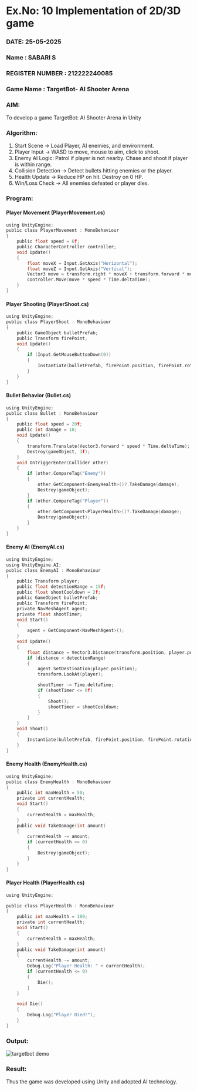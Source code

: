 # Ex.No: 10  Implementation of 2D/3D game 
### DATE: 25-05-2025
### Name : SABARI S
### REGISTER NUMBER : 212222240085
### Game Name : TargetBot- AI Shooter Arena
### AIM: 
To develop a game TargetBot: AI Shooter Arena in Unity 
### Algorithm:
1. Start Scene → Load Player, AI enemies, and environment.
2. Player Input → WASD to move, mouse to aim, click to shoot.
3. Enemy AI Logic:
      Patrol if player is not nearby.
      Chase and shoot if player is within range.
4. Collision Detection → Detect bullets hitting enemies or the player.
5. Health Update → Reduce HP on hit. Destroy on 0 HP.
6. Win/Loss Check → All enemies defeated or player dies. 
### Program:

#### Player Movement (PlayerMovement.cs)
```c
using UnityEngine;
public class PlayerMovement : MonoBehaviour
{
    public float speed = 6f;
    public CharacterController controller;
    void Update()
    {
        float moveX = Input.GetAxis("Horizontal");
        float moveZ = Input.GetAxis("Vertical");
        Vector3 move = transform.right * moveX + transform.forward * moveZ;
        controller.Move(move * speed * Time.deltaTime);
    }
}
```
#### Player Shooting (PlayerShoot.cs)
```c
using UnityEngine;
public class PlayerShoot : MonoBehaviour
{
    public GameObject bulletPrefab;
    public Transform firePoint;
    void Update()
    {
        if (Input.GetMouseButtonDown(0))
        {
            Instantiate(bulletPrefab, firePoint.position, firePoint.rotation);
        }
    }
}
```
#### Bullet Behavior (Bullet.cs)
```c
using UnityEngine;
public class Bullet : MonoBehaviour
{
    public float speed = 20f;
    public int damage = 10;
    void Update()
    {
        transform.Translate(Vector3.forward * speed * Time.deltaTime);
        Destroy(gameObject, 3f); 
    }
    void OnTriggerEnter(Collider other)
    {
        if (other.CompareTag("Enemy"))
        {
            other.GetComponent<EnemyHealth>()?.TakeDamage(damage);
            Destroy(gameObject);
        }
        if (other.CompareTag("Player"))
        {
            other.GetComponent<PlayerHealth>()?.TakeDamage(damage);
            Destroy(gameObject);
        }
    }
}
```
#### Enemy AI (EnemyAI.cs)
```c
using UnityEngine;
using UnityEngine.AI;
public class EnemyAI : MonoBehaviour
{
    public Transform player;
    public float detectionRange = 15f;
    public float shootCooldown = 2f;
    public GameObject bulletPrefab;
    public Transform firePoint;
    private NavMeshAgent agent;
    private float shootTimer;
    void Start()
    {
        agent = GetComponent<NavMeshAgent>();
    }
    void Update()
    {
        float distance = Vector3.Distance(transform.position, player.position);
        if (distance < detectionRange)
        {
            agent.SetDestination(player.position);
            transform.LookAt(player);

            shootTimer -= Time.deltaTime;
            if (shootTimer <= 0f)
            {
                Shoot();
                shootTimer = shootCooldown;
            }
        }
    }
    void Shoot()
    {
        Instantiate(bulletPrefab, firePoint.position, firePoint.rotation);
    }
}
```
#### Enemy Health (EnemyHealth.cs)
```c
using UnityEngine;
public class EnemyHealth : MonoBehaviour
{
    public int maxHealth = 50;
    private int currentHealth;
    void Start()
    {
        currentHealth = maxHealth;
    }
    public void TakeDamage(int amount)
    {
        currentHealth -= amount;
        if (currentHealth <= 0)
        {
            Destroy(gameObject);
        }
    }
}
```
#### Player Health (PlayerHealth.cs)
```c
using UnityEngine;

public class PlayerHealth : MonoBehaviour
{
    public int maxHealth = 100;
    private int currentHealth;
    void Start()
    {
        currentHealth = maxHealth;
    }
    public void TakeDamage(int amount)
    {
        currentHealth -= amount;
        Debug.Log("Player Health: " + currentHealth);
        if (currentHealth <= 0)
        {
            Die();
        }
    }

    void Die()
    {
        Debug.Log("Player Died!");
    }
}
```
### Output:
![targetbot demo](https://github.com/user-attachments/assets/c19da4ff-cd6a-441a-b981-79a0ae18fd37)

### Result:
Thus the game was developed using Unity and adopted AI technology.
